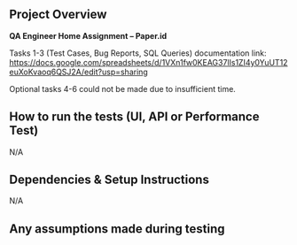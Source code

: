 ## Project Overview

**QA Engineer Home Assignment – Paper.id**

Tasks 1-3 (Test Cases, Bug Reports, SQL Queries) documentation link:<br>
https://docs.google.com/spreadsheets/d/1VXn1fw0KEAG37lIs1ZI4y0YuUT12euXoKvaoq6QSJ2A/edit?usp=sharing

Optional tasks 4-6 could not be made due to insufficient time.
## How to run the tests (UI, API or Performance Test)
N/A
## Dependencies & Setup Instructions
N/A
## Any assumptions made during testing


